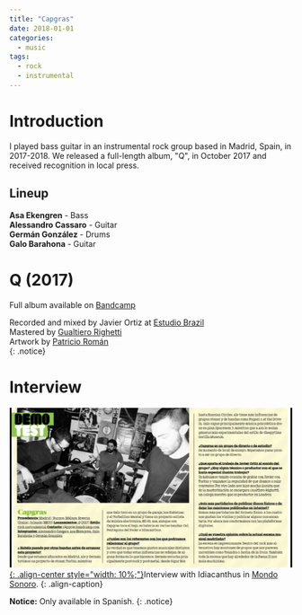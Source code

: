 ```yaml
---
title: "Capgras"
date: 2018-01-01
categories:
  - music
tags:
  - rock
  - instrumental
---
```

# Introduction
I played bass guitar in an instrumental rock group based in Madrid, Spain, in 2017-2018. We released a full-length album, "Q", in October 2017 and received recognition in local press.

## Lineup
**Asa Ekengren** - Bass  
**Alessandro Cassaro** - Guitar  
**Germán González** - Drums  
**Galo Barahona** - Guitar  

# Q (2017)
Full album available on [Bandcamp](https://c4pgr4s.bandcamp.com/album/q)  


Recorded and mixed by Javier Ortiz at [Estudio Brazil](http://estudiobrazil.com/es/home.php)  
Mastered by [Gualtiero Righetti](https://www.linkedin.com/in/gualtierorighetti/)  
Artwork by [Patricio Román](https://www.patricioromanb.com)  
{: .notice}

# Interview
[![styled-image](/assets/images/capgrasinterview.png){: .align-center style="width: 10%;"}](/assets/images/capgrasinterview.png "Interview with Idiacanthus in Mondo Sonoro")Interview with Idiacanthus in [Mondo Sonoro](https://issuu.com/mondosonoro/docs/mondosonoro_madrid_diciembre17/2).
{: .align-caption}

**Notice:** Only available in Spanish.
{: .notice}

